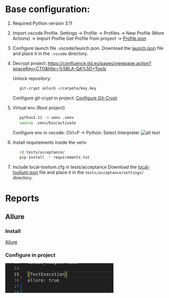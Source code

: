 # Base configuration:

   1. Required Python version 3.11
   
   2. Import vscode Profile.
      Settings -> Profile -> Profiles -> New Profile (More Actions) -> Import Profile
      Get Profile from proyect -> [Profile.json](./utils/Projects.code-profile)

   3. Configure launch file .vscode/launch.json.
      Download the [launch.json](./utils/launch.json) file and place it in the `.vscode` directory.

   4. Decrypt project:
      https://confluence.tid.es/pages/viewpage.action?spaceKey=CTO&title=%5BLA-QA%5D+Tools

      Unlock repository:
         ```bash
            git-crypt unlock ~/carpeta/key.key
         ```

      Configure git-crypt in project: [Configure Git-Crypt](./configure-git-crypt.md#git-crypt)

   5. Virtual env (Root project)
      ```bash
         python3.11 -m venv .venv
         source .venv/bin/activate
      ```
      Configure env in vscode:
         Ctrl+P -> Python: Select Interpreter
         ![alt text](documentation/Interpreter.png)

   6. Install requirements inside the venv
      ```bash
         cd tests/acceptance/
         pip install -r requirements.txt
      ```
   7. Include local-toolium.cfg in tests/acceptance
      Download the [local-toolium.json](./utils/template-local-toolium.cfg) file and place it in the `tests/acceptance/settings/` directory.
      

# Reports

## Allure
   ### Install
   [Allure](https://docs.qameta.io/allure/#_installing_a_commandline)
   
   ### Configure in project
   ![Allure Toolium](./images/allure-toolium.png)
